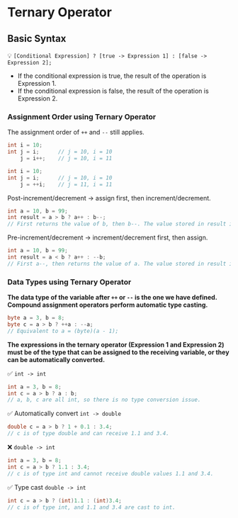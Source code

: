 # Ternary Operator

## Basic Syntax

💡 `[Conditional Expression] ? [true -> Expression 1] : [false -> Expression 2];`

- If the conditional expression is true, the result of the operation is Expression 1.
- If the conditional expression is false, the result of the operation is Expression 2.



### Assignment Order using Ternary Operator

The assignment order of `++` and `--` still applies.

```java
int i = 10;
int j = i;		// j = 10, i = 10
    j = i++;	// j = 10, i = 11
```

```java
int i = 10;
int j = i;		// j = 10, i = 10
    j = ++i;	// j = 11, i = 11
```


Post-increment/decrement -> assign first, then increment/decrement.

```java
int a = 10, b = 99;
int result = a > b ? a++ : b--;    
// First returns the value of b, then b--. The value stored in result is 99, but the final value of b is 98.
```

Pre-increment/decrement -> increment/decrement first, then assign.

```java
int a = 10, b = 99;
int result = a < b ? a++ : --b;  
// First a--, then returns the value of a. The value stored in result is 98, and the final value of b is also 98.
```



### Data Types using Ternary Operator

**The data type of the variable after `++` or `--` is the one we have defined. Compound assignment operators perform automatic type casting.**

```java
byte a = 3, b = 8;
byte c = a > b ? ++a : --a;
// Equivalent to a = (byte)(a - 1);
```



**The expressions in the ternary operator (Expression 1 and Expression 2) must be of the type that can be assigned to the receiving variable, or they can be automatically converted.**

✅ `int -> int`

```java
int a = 3, b = 8;
int c = a > b ? a : b;
// a, b, c are all int, so there is no type conversion issue.
```

✅ Automatically convert `int -> double`

```java
double c = a > b ? 1 + 0.1 : 3.4;
// c is of type double and can receive 1.1 and 3.4.
```

❌ `double -> int`

```java
int a = 3, b = 8;
int c = a > b ? 1.1 : 3.4;
// c is of type int and cannot receive double values 1.1 and 3.4.
```

✅ Type cast `double -> int`

```java
int c = a > b ? (int)1.1 : (int)3.4;
// c is of type int, and 1.1 and 3.4 are cast to int.
```